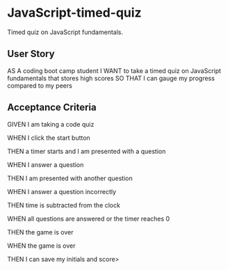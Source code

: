 # JavaScript-timed-quiz
Timed quiz on JavaScript fundamentals.

## User Story
>
AS A coding boot camp student
I WANT to take a timed quiz on JavaScript fundamentals that stores high scores
SO THAT I can gauge my progress compared to my peers
>
## Acceptance Criteria 
> 
GIVEN I am taking a code quiz

WHEN I click the start button

THEN a timer starts and I am presented with a question

WHEN I answer a question

THEN I am presented with another question

WHEN I answer a question incorrectly

THEN time is subtracted from the clock

WHEN all questions are answered or the timer reaches 0

THEN the game is over

WHEN the game is over

THEN I can save my initials and score>
